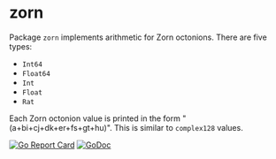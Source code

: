 # zorn

Package `zorn` implements arithmetic for Zorn octonions. There are five types:

* `Int64`
* `Float64`
* `Int`
* `Float`
* `Rat`

Each Zorn octonion value is printed in the form "(a+bi+cj+dk+er+fs+gt+hu)". This is similar to `complex128` values.

[![Go Report Card](https://goreportcard.com/badge/gojp/goreportcard)](https://goreportcard.com/report/github.com/meirizarrygelpi/numbers/zorn) [![GoDoc](https://godoc.org/github.com/meirizarrygelpi/numbers/zorn?status.svg)](https://godoc.org/github.com/meirizarrygelpi/numbers/zorn)